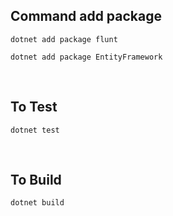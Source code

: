 ## Command add package

`dotnet add package flunt`

`dotnet add package EntityFramework`

<br>

## To Test
`dotnet test`

<br>

## To Build
`dotnet build`